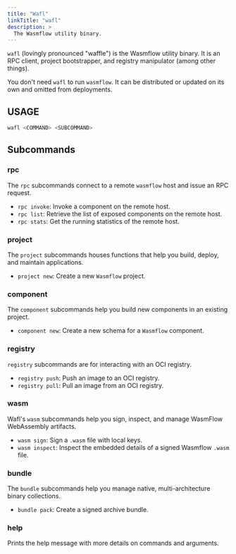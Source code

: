 ```yaml
---
title: "Wafl"
linkTitle: "wafl"
description: >
  The Wasmflow utility binary.
---
```


`wafl` (lovingly pronounced "waffle") is the Wasmflow utility binary. It is an RPC client, project bootstrapper, and registry manipulator (among other things).

You don't need `wafl` to run `wasmflow`. It can be distributed or updated on its own and omitted from deployments.

## USAGE

```sh
wafl <COMMAND> <SUBCOMMAND>
```

## Subcommands

### rpc

The `rpc` subcommands connect to a remote `wasmflow` host and issue an RPC request.

- `rpc invoke`: Invoke a component on the remote host.
- `rpc list`: Retrieve the list of exposed components on the remote host.
- `rpc stats`: Get the running statistics of the remote host.

### project

The `project` subcommands houses functions that help you build, deploy, and maintain applications.

- `project new`: Create a new `Wasmflow` project.

### component

The `component` subcommands help you build new components in an existing project.

- `component new`: Create a new schema for a `Wasmflow` component.

### registry

`registry` subcommands are for interacting with an OCI registry.

- `registry push`: Push an image to an OCI registry.
- `registry pull`: Pull an image from an OCI registry.

### wasm

Wafl's `wasm` subcommands help you sign, inspect, and manage WasmFlow WebAssembly artifacts.

- `wasm sign`: Sign a `.wasm` file with local keys.
- `wasm inspect`: Inspect the embedded details of a signed Wasmflow `.wasm` file.

### bundle

The `bundle` subcommands help you manage native, multi-architecture binary collections.

- `bundle pack`: Create a signed archive bundle.

### help

Prints the help message with more details on commands and arguments.
